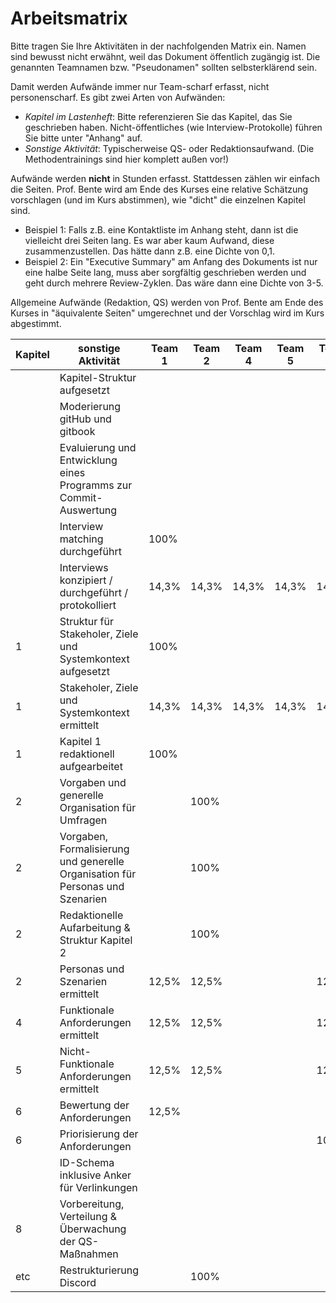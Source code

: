 # Arbeitsmatrix

Bitte tragen Sie Ihre Aktivitäten in der nachfolgenden Matrix ein. Namen sind bewusst nicht erwähnt, weil das Dokument öffentlich zugängig ist. Die genannten Teamnamen bzw. "Pseudonamen" sollten selbsterklärend sein. 

Damit werden Aufwände immer nur Team-scharf erfasst, nicht personenscharf. Es gibt zwei Arten von Aufwänden:
* *Kapitel im Lastenheft*: Bitte referenzieren Sie das Kapitel, das Sie geschrieben haben. Nicht-öffentliches (wie Interview-Protokolle) führen Sie bitte unter "Anhang" auf.
* *Sonstige Aktivität*: Typischerweise QS- oder Redaktionsaufwand. (Die Methodentrainings sind hier komplett außen vor!)

Aufwände werden **nicht** in Stunden erfasst. Stattdessen zählen wir einfach die Seiten. Prof. Bente wird am Ende des Kurses eine relative Schätzung vorschlagen (und im Kurs abstimmen), wie "dicht" die einzelnen Kapitel sind. 
* Beispiel 1: Falls z.B. eine Kontaktliste im Anhang steht, dann ist die vielleicht drei Seiten lang. Es war aber kaum Aufwand, diese zusammenzustellen. Das hätte dann z.B. eine Dichte von 0,1.
* Beispiel 2: Ein "Executive Summary" am Anfang des Dokuments ist nur eine halbe Seite lang, muss aber sorgfältig geschrieben werden und geht durch mehrere Review-Zyklen. Das wäre dann eine Dichte von 3-5. 

Allgemeine Aufwände (Redaktion, QS) werden von Prof. Bente am Ende des Kurses in "äquivalente Seiten" umgerechnet und der Vorschlag wird im Kurs abgestimmt.


| Kapitel | sonstige Aktivität | Team 1 | Team 2 | Team 4 | Team 5 | Team 6 | Team 7/8 | Team 7 | Team 8 |
|---|---|---|---|---|---|---|---|---|---|
|  | Kapitel-Struktur aufgesetzt |  |  |  |  |  |  |  | 100% |
|  | Moderierung gitHub und gitbook |  |  |  |  |  |  |  | 100% |
|  | Evaluierung und Entwicklung eines Programms zur Commit-Auswertung |  |  |  |  |  |  |  | 100% |
|  | Interview matching durchgeführt | 100% |  |  |  |  |  |  |  |
|  | Interviews konzipiert / durchgeführt / protokolliert | 14,3% | 14,3% | 14,3% | 14,3% | 14,3% | 14,3% |  | 14,3% |
| 1 | Struktur für Stakeholer, Ziele und Systemkontext aufgesetzt | 100% |  |  |  |  |  |  |  |
| 1 | Stakeholer, Ziele und Systemkontext ermittelt | 14,3% | 14,3% | 14,3% | 14,3% | 14,3% | 14,3% |  | 14,3% |
| 1 | Kapitel 1 redaktionell aufgearbeitet | 100% |  |  |  |  |  |  |  |
| 2 | Vorgaben und generelle Organisation für Umfragen |  | 100% |  |  |  |  |  |  |
| 2 | Vorgaben, Formalisierung und generelle Organisation für Personas und Szenarien |  | 100% |  |  |  |  |  |  |
| 2 | Redaktionelle Aufarbeitung & Struktur Kapitel 2 |  | 100% |  |  |  |  |  |  |
| 2 | Personas und Szenarien ermittelt | 12,5% | 12,5% |  |  | 12,5% | 12,5% |  | 12,5% |
| 4 | Funktionale Anforderungen ermittelt | 12,5% | 12,5% |  |  | 12,5% | 12,5% |  | 12,5% |
| 5 | Nicht-Funktionale Anforderungen ermittelt | 12,5% | 12,5% |  |  | 12,5% | 12,5% |  | 12,5% |
| 6 | Bewertung der Anforderungen | 12,5% |  |  |  |  |  | 25% | 25% |
| 6 | Priorisierung der Anforderungen |  |  |  |  | 100% |  |  |  |
|  | ID-Schema inklusive Anker für Verlinkungen |  |  |  |  |  |  |  | 100% |
| 8 | Vorbereitung, Verteilung & Überwachung der QS-Maßnahmen |  |  |  |  |  |  |  | 100% |
| etc | Restrukturierung Discord |  | 100% |  |  |  |  |  |  |


